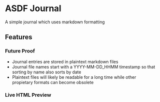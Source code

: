 # ASDF Journal
A simple journal which uses markdown formatting

## Features

### Future Proof

* Journal entries are stored in plaintext markdown files
* Journal file names start with a YYYY-MM-DD_HHMM timestamp so that sorting by name also sorts by date
* Plaintext files will likely be readable for a long time while other propietary formats can become obsolete

### Live HTML Preview


